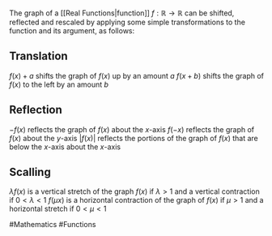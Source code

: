 The graph of a [[Real Functions|function]] $f:\mathbb{R}\to \mathbb{R}$ can be shifted, reflected and rescaled by applying some simple transformations to the function and its argument, as follows:
## Translation
$f(x)+a$ shifts the graph of $f(x)$ up by an amount $a$
$f(x+b)$ shifts the graph of $f(x)$ to the left by an amount $b$
## Reflection
$-f(x)$ reflects the graph of $f(x)$ about the $x$-axis
$f(-x)$ reflects the graph of $f(x)$ about the $y$-axis
$|f(x)|$ reflects the portions of the graph of $f(x)$ that are below the $x$-axis about the $x$-axis
## Scalling
$\lambda f(x)$ is a vertical stretch of the graph $f(x)$ if $\lambda>1$ and a vertical contraction if $0<\lambda<1$
$f(\mu x)$ is a horizontal contraction of the graph of $f(x)$ if $\mu>1$ and a horizontal stretch if $0<\mu<1$

#Mathematics #Functions 